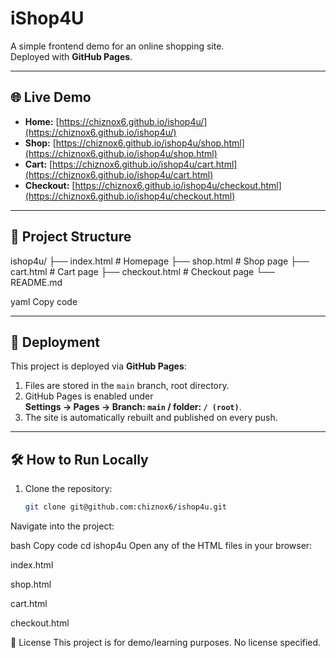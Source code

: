 # iShop4U

A simple  frontend demo for an online shopping site.  
Deployed with **GitHub Pages**.

---

## 🌐 Live Demo
- **Home:** [https://chiznox6.github.io/ishop4u/](https://chiznox6.github.io/ishop4u/)  
- **Shop:** [https://chiznox6.github.io/ishop4u/shop.html](https://chiznox6.github.io/ishop4u/shop.html)  
- **Cart:** [https://chiznox6.github.io/ishop4u/cart.html](https://chiznox6.github.io/ishop4u/cart.html)  
- **Checkout:** [https://chiznox6.github.io/ishop4u/checkout.html](https://chiznox6.github.io/ishop4u/checkout.html)  

---

## 📂 Project Structure
ishop4u/
├── index.html # Homepage
├── shop.html # Shop page
├── cart.html # Cart page
├── checkout.html # Checkout page
└── README.md

yaml
Copy code

---

## 🚀 Deployment
This project is deployed via **GitHub Pages**:

1. Files are stored in the `main` branch, root directory.
2. GitHub Pages is enabled under  
   **Settings → Pages → Branch: `main` / folder: `/ (root)`**.
3. The site is automatically rebuilt and published on every push.

---

## 🛠️ How to Run Locally
1. Clone the repository:
   ```bash
   git clone git@github.com:chiznox6/ishop4u.git
Navigate into the project:

bash
Copy code
cd ishop4u
Open any of the HTML files in your browser:

index.html

shop.html

cart.html

checkout.html

📜 License
This project is for demo/learning purposes. No license specified.
